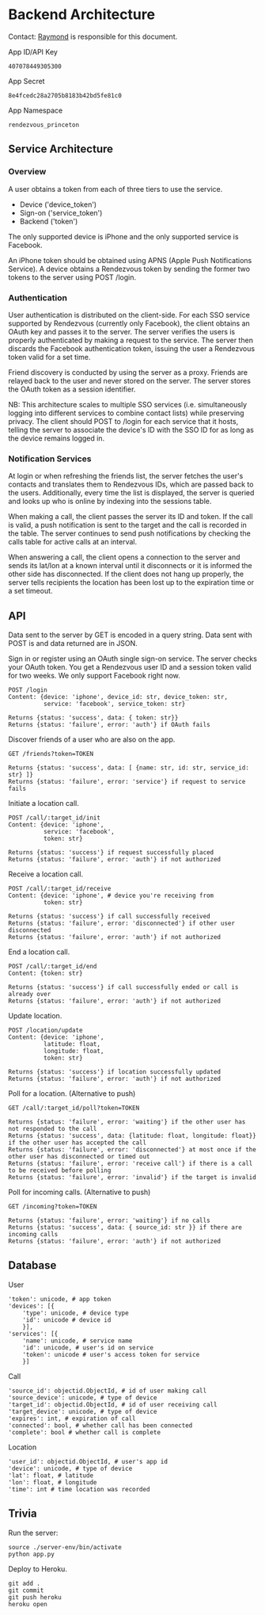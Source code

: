 
Backend Architecture
====================

Contact: [Raymond](raymondz@princeton.edu) is responsible for this document.

App ID/API Key

    407078449305300

App Secret

    8e4fcedc28a2705b8183b42bd5fe81c0

App Namespace

    rendezvous_princeton


Service Architecture
--------------------

### Overview

A user obtains a token from each of three tiers to use the service.

- Device ('device_token')
- Sign-on ('service_token')
- Backend ('token')

The only supported device is iPhone and the only supported service is Facebook.

An iPhone token should be obtained using APNS (Apple Push
Notifications Service). A device obtains a Rendezvous token by sending
the former two tokens to the server using POST /login.

### Authentication

User authentication is distributed on the client-side. For each SSO
service supported by Rendezvous (currently only Facebook), the client
obtains an OAuth key and passes it to the server. The server verifies
the users is properly authenticated by making a request to the
service. The server then discards the Facebook authentication token,
issuing the user a Rendezvous token valid for a set time.

Friend discovery is conducted by using the server as a proxy. Friends
are relayed back to the user and never stored on the server. The
server stores the OAuth token as a session identifier.

NB: This architecture scales to multiple SSO services (i.e.
simultaneously logging into different services to combine contact
lists) while preserving privacy. The client should POST to /login for
each service that it hosts, telling the server to associate the
device's ID with the SSO ID for as long as the device remains logged
in.

### Notification Services

At login or when refreshing the friends list, the server fetches the
user's contacts and translates them to Rendezvous IDs, which are
passed back to the users. Additionally, every time the list is
displayed, the server is queried and looks up who is online by
indexing into the sessions table.

When making a call, the client passes the server its ID and token. If
the call is valid, a push notification is sent to the target and the
call is recorded in the table. The server continues to send push
notifications by checking the calls table for active calls at an
interval.

When answering a call, the client opens a connection to the server and
sends its lat/lon at a known interval until it disconnects or it is
informed the other side has disconnected. If the client does not hang
up properly, the server tells recipients the location has been lost up
to the expiration time or a set timeout.

API
---

Data sent to the server by GET is encoded in a query string. Data sent
with POST is and data returned are in JSON.

Sign in or register using an OAuth single sign-on service. The server
checks your OAuth token. You get a Rendezvous user ID and a session
token valid for two weeks. We only support Facebook right now.

    POST /login
    Content: {device: 'iphone', device_id: str, device_token: str,
              service: 'facebook', service_token: str}

    Returns {status: 'success', data: { token: str}}
    Returns {status: 'failure', error: 'auth'} if OAuth fails

Discover friends of a user who are also on the app.

    GET /friends?token=TOKEN

    Returns {status: 'success', data: [ {name: str, id: str, service_id: str} ]}
    Returns {status: 'failure', error: 'service'} if request to service fails

Initiate a location call.

    POST /call/:target_id/init
    Content: {device: 'iphone',
              service: 'facebook',
              token: str}

    Returns {status: 'success'} if request successfully placed
    Returns {status: 'failure', error: 'auth'} if not authorized

Receive a location call.

    POST /call/:target_id/receive
    Content: {device: 'iphone', # device you're receiving from
              token: str}

    Returns {status: 'success'} if call successfully received
    Returns {status: 'failure', error: 'disconnected'} if other user disconnected
    Returns {status: 'failure', error: 'auth'} if not authorized

End a location call.

    POST /call/:target_id/end
    Content: {token: str}

    Returns {status: 'success'} if call successfully ended or call is already over
    Returns {status: 'failure', error: 'auth'} if not authorized

Update location.

    POST /location/update
    Content: {device: 'iphone',
              latitude: float,
              longitude: float,
              token: str}

    Returns {status: 'success'} if location successfully updated
    Returns {status: 'failure', error: 'auth'} if not authorized

Poll for a location. (Alternative to push)

    GET /call/:target_id/poll?token=TOKEN

    Returns {status: 'failure', error: 'waiting'} if the other user has not responded to the call
    Returns {status: 'success', data: {latitude: float, longitude: float}} if the other user has accepted the call
    Returns {status: 'failure', error: 'disconnected'} at most once if the other user has disconnected or timed out
    Returns {status: 'failure', error: 'receive call'} if there is a call to be received before polling
    Returns {status: 'failure', error: 'invalid'} if the target is invalid

Poll for incoming calls. (Alternative to push)

    GET /incoming?token=TOKEN

    Returns {status: 'failure', error: 'waiting'} if no calls
    Returns {status: 'success', data: { source_id: str }} if there are incoming calls
    Returns {status: 'failure', error: 'auth'} if not authorized

Database
--------

User

    'token': unicode, # app token
    'devices': [{
        'type': unicode, # device type
        'id': unicode # device id
        }],
    'services': [{
        'name': unicode, # service name
        'id': unicode, # user's id on service
        'token': unicode # user's access token for service
        }]

Call

    'source_id': objectid.ObjectId, # id of user making call
    'source_device': unicode, # type of device
    'target_id': objectid.ObjectId, # id of user receiving call
    'target_device': unicode, # type of device
    'expires': int, # expiration of call
    'connected': bool, # whether call has been connected
    'complete': bool # whether call is complete

Location

    'user_id': objectid.ObjectId, # user's app id
    'device': unicode, # type of device
    'lat': float, # latitude
    'lon': float, # longitude
    'time': int # time location was recorded

Trivia
------

Run the server:

    source ./server-env/bin/activate
    python app.py


Deploy to Heroku.

    git add .
    git commit
    git push heroku
    heroku open
